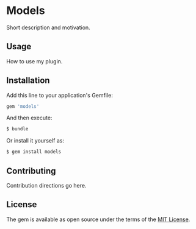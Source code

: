 # Models
Short description and motivation.

## Usage
How to use my plugin.

## Installation
Add this line to your application's Gemfile:

```ruby
gem 'models'
```

And then execute:
```bash
$ bundle
```

Or install it yourself as:
```bash
$ gem install models
```

## Contributing
Contribution directions go here.

## License
The gem is available as open source under the terms of the [MIT License](https://opensource.org/licenses/MIT).
